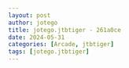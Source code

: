 ```yaml
---
layout: post
author: jotego
title: jotego.jtbtiger - 261a0ce
date: 2024-05-31
categories: [Arcade, jtbtiger]
tags: [jotego.jtbtiger]
---
```


